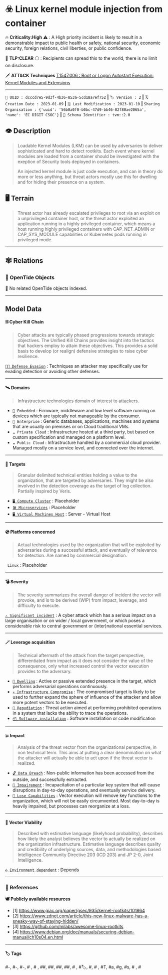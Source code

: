 

# ☣️ Linux kernel module injection from container

🔥 **Criticality:High** ⚠️ : A High priority incident is likely to result in a demonstrable impact to public health or safety, national security, economic security, foreign relations, civil liberties, or public confidence. 

🚦 **TLP:CLEAR** ⚪ : Recipients can spread this to the world, there is no limit on disclosure.


🗡️ **ATT&CK Techniques** [T1547.006 : Boot or Logon Autostart Execution: Kernel Modules and Extensions](https://attack.mitre.org/techniques/T1547/006 'Adversaries may modify the kernel to automatically execute programs on system boot Loadable Kernel Modules LKMs are pieces of code that can be loaded ')



---

`🔑 UUID : dcccd7e5-9d3f-4b36-853a-5cd18a7ef752` **|** `🏷️ Version : 2` **|** `🗓️ Creation Date : 2023-01-09` **|** `🗓️ Last Modification : 2023-01-10` **|** `Sharing Organisation : {'uuid': '56b0a0f0-b0bc-47d9-bb46-02f80ae2065a', 'name': 'EC DIGIT CSOC'}` **|** `🧱 Schema Identifier : tvm::2.0`


## 👁️ Description

> Loadable Kernel Modules (LKM) can be used by adversaries to deliver 
> sophisticated and hard to detect rootkits. Each event where kernel modules 
> are loaded from a container should be investigated with the exeption of 
> Security tools deployed in containers.
> 
> An injected kernel module is just code execution, and can in theory do 
> more or less anything, but threat actors mostly use this for dwelling and 
> for hiding their presence on a system.
> 



## 🖥️ Terrain 

 > Threat actor has already escalated privileges to root via an exploit on a 
> unprivileged container host, or the threat actor exploited an application 
> running in a highly privileged container, which means a host running 
> highly privileged containers with CAP_NET_ADMIN or CAP_SYS_MODULE 
> capabilities or Kubernetes pods running in privileged mode. 
> 

---

## 🕸️ Relations



### 🌊 OpenTide Objects
🚫 No related OpenTide objects indexed.





---

## Model Data

#### **⛓️ Cyber Kill Chain**

 > Cyber attacks are typically phased progressions towards strategic objectives. The Unified Kill Chains provides insight into the tactics that hackers employ to attain these objectives. This provides a solid basis to develop (or realign) defensive strategies to raise cyber resilience.

 [`🏃🏽 Defense Evasion`](https://www.unifiedkillchain.com/assets/The-Unified-Kill-Chain.pdf) : Techniques an attacker may specifically use for evading detection or avoiding other defenses.

---

#### **🛰️ Domains**

 > Infrastructure technologies domain of interest to attackers.

  - `🔧 Embedded` : Firmware, middleware and low level software running on devices which are typically not manageable by the consumer.
 - `🏢 Enterprise` : Generic databases, applications, machines and systems that are usually on premises or on Cloud traditional VMs.
 - `☁️ Private Cloud` : Infrastructure hosted at a third party, but based on custom specification and managed on a platform level.
 - `☁️ Public Cloud` : Infrastructure handled by a commercial cloud provider. Managed mostly on a service level, and connected over the internet.

---

#### **🎯 Targets**

 > Granular delimited technical entities holding a value to the organization, that are targeted by adversaries. They might be also involved in the detection coverage as the target of log collection. Partially inspired by Veris.

  - [`🖥️ Compute Cluster`](http://veriscommunity.net/enums.html#section-asset) : Placeholder
 - [`🛠️ Microservices`](http://veriscommunity.net/enums.html#section-asset) : Placeholder
 - [`🖥️ Virtual Machines Host`](http://veriscommunity.net/enums.html#section-asset) : Server - Virtual Host

---

#### **💿 Platforms concerned**

 > Actual technologies used by the organization that will be exploited by adversaries during a successful attack, and eventually of relevance for detection. Are named by commercial designation.

 ` Linux` : Placeholder

---

#### **💣 Severity**

 > The severity summarizes the overall danger of incident the vector will provoke, and is to be derived (WIP) from impact, leverage, and difficulty to execute.

 [`⚠️ Significant incident`](https://www.ncsc.gov.uk/news/new-cyber-attack-categorisation-system-improve-uk-response-incidents) : A cyber attack which has a serious impact on a large organisation or on wider / local government, or which poses a considerable risk to central government or (inter)national essential services.

---

#### **🪄 Leverage acquisition**

 > Technical aftermath of the attack from the target perspective, differentiated from impact as it does not consider the value of the consequence, only what increased control the vector execution provides to the adversary.

  - [`🦠 Dwelling`](https://owasp.org/www-community/Threat_Modeling_Process#stride) : Active or passive extended presence in the target, which performs adversarial operations continuously.
 - [`💀 Infrastructure Compromise`](https://owasp.org/www-community/Threat_Modeling_Process#stride) : The compromised target is likely to be used to further expand the sphere of influence of the attacker and allow more potent vectors to be executed.
 - [`🗿 Repudiation`](https://owasp.org/www-community/Threat_Modeling_Process#stride) : Threat action aimed at performing prohibited operations in a system that lacks the ability to trace the operations.
 - [`📦 Software installation`](https://owasp.org/www-community/Threat_Modeling_Process#stride) : Software installation or code modification

---

#### **💥 Impact**

 > Analysis of the threat vector from the organizational perspective, in non technical term. This aims at putting a clear denomination on what the attacker will actually be able to act upon if the threat vector is realized.

  - [`🔓 Data Breach`](http://veriscommunity.net/enums.html#section-impact) : Non-public information has been accessed from the outside, and successfully extracted.
 - [`🩼 Impairement`](http://veriscommunity.net/enums.html#section-impact) : Incapacitation of a particular key system that will cause disruptions in day-to-day operations, and eventually service delivery.
 - [`🤬 Lose Capabilities`](http://veriscommunity.net/enums.html#section-impact) : Vector execution will remove key functions to the organization, which will not be easily circumvented. Most day-to-day is heavily impaired, but processes can reorganize at a loss.

---

#### **🎲 Vector Viability**

 > Described with estimative language (likelyhood probability), describes how likely the analyst believes the vector to actually be realized on the organization infrastructure. Estimative language describes quality and credibility of underlying sources, data, and methodologies based Intelligence Community Directive 203 (ICD 203) and JP 2-0, Joint Intelligence.

 [`♻️ Environment dependent`](https://www.dni.gov/files/documents/ICD/ICD%20203%20Analytic%20Standards.pdf) : Depends

---



### 🔗 References



**🕊️ Publicly available resources**

- [_1_] https://www.giac.org/paper/gsec/935/kernel-rootkits/101864
- [_2_] https://www.zdnet.com/article/this-new-linux-malware-has-a-sneaky-way-of-staying-hidden/
- [_3_] https://github.com/milabs/awesome-linux-rootkits
- [_4_] https://www.debian.org/doc/manuals/securing-debian-manual/ch10s04.en.html

[1]: https://www.giac.org/paper/gsec/935/kernel-rootkits/101864
[2]: https://www.zdnet.com/article/this-new-linux-malware-has-a-sneaky-way-of-staying-hidden/
[3]: https://github.com/milabs/awesome-linux-rootkits
[4]: https://www.debian.org/doc/manuals/securing-debian-manual/ch10s04.en.html

---

#### 🏷️ Tags

#-, #-, #-, #
, #
, ##, ##, ##, ##, # , #🏷, #️, # , #T, #a, #g, #s, #
, #


